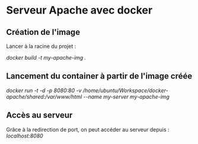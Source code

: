# Serveur Apache avec docker

## Création de l'image

Lancer à la racine du projet :

*docker build -t my-apache-img .*

## Lancement du container à partir de l'image créée

*docker run -t -d -p 8080:80 -v /home/ubuntu/Workspace/docker-apache/shared:/var/www/html --name my-server my-apache-img*

## Accès au serveur

Grâce à la redirection de port, on peut accéder au serveur depuis : *localhost:8080*